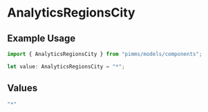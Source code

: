 # AnalyticsRegionsCity

## Example Usage

```typescript
import { AnalyticsRegionsCity } from "pimms/models/components";

let value: AnalyticsRegionsCity = "*";
```

## Values

```typescript
"*"
```